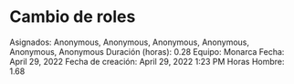 # Cambio de roles

Asignados: Anonymous, Anonymous, Anonymous, Anonymous, Anonymous, Anonymous
Duración (horas): 0.28
Equipo: Monarca
Fecha: April 29, 2022
Fecha de creación: April 29, 2022 1:23 PM
Horas Hombre: 1.68